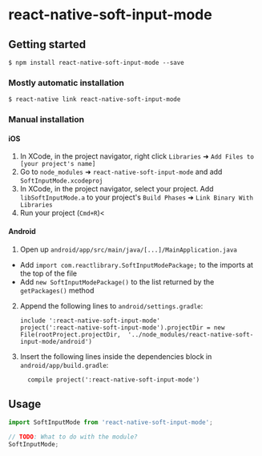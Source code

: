 # react-native-soft-input-mode

## Getting started

`$ npm install react-native-soft-input-mode --save`

### Mostly automatic installation

`$ react-native link react-native-soft-input-mode`

### Manual installation


#### iOS

1. In XCode, in the project navigator, right click `Libraries` ➜ `Add Files to [your project's name]`
2. Go to `node_modules` ➜ `react-native-soft-input-mode` and add `SoftInputMode.xcodeproj`
3. In XCode, in the project navigator, select your project. Add `libSoftInputMode.a` to your project's `Build Phases` ➜ `Link Binary With Libraries`
4. Run your project (`Cmd+R`)<

#### Android

1. Open up `android/app/src/main/java/[...]/MainApplication.java`
  - Add `import com.reactlibrary.SoftInputModePackage;` to the imports at the top of the file
  - Add `new SoftInputModePackage()` to the list returned by the `getPackages()` method
2. Append the following lines to `android/settings.gradle`:
  	```
  	include ':react-native-soft-input-mode'
  	project(':react-native-soft-input-mode').projectDir = new File(rootProject.projectDir, 	'../node_modules/react-native-soft-input-mode/android')
  	```
3. Insert the following lines inside the dependencies block in `android/app/build.gradle`:
  	```
      compile project(':react-native-soft-input-mode')
  	```


## Usage
```javascript
import SoftInputMode from 'react-native-soft-input-mode';

// TODO: What to do with the module?
SoftInputMode;
```
